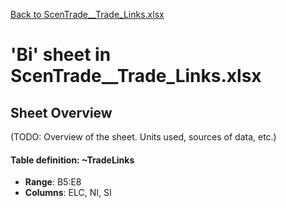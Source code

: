 [Back to ScenTrade__Trade_Links.xlsx](README.md)

# 'Bi' sheet in ScenTrade__Trade_Links.xlsx

## Sheet Overview

(TODO: Overview of the sheet. Units used, sources of data, etc.)

#### Table definition: ~TradeLinks
- **Range**: B5:E8
- **Columns**: ELC, NI, SI


